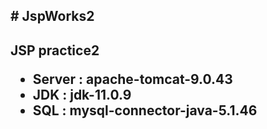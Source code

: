 <h2># JspWorks2<h2>
 <b>JSP practice2</b><br>

<ul>
 <li>Server : apache-tomcat-9.0.43</li>
 <li>JDK : jdk-11.0.9</li>
 <li>SQL : mysql-connector-java-5.1.46</li>
</ul>
